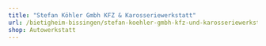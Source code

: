 ```yaml
---
title: "Stefan Köhler Gmbh KFZ & Karosseriewerkstatt"
url: /bietigheim-bissingen/stefan-koehler-gmbh-kfz-und-karosseriewerkstatt/
shop: Autowerkstatt
---
```

